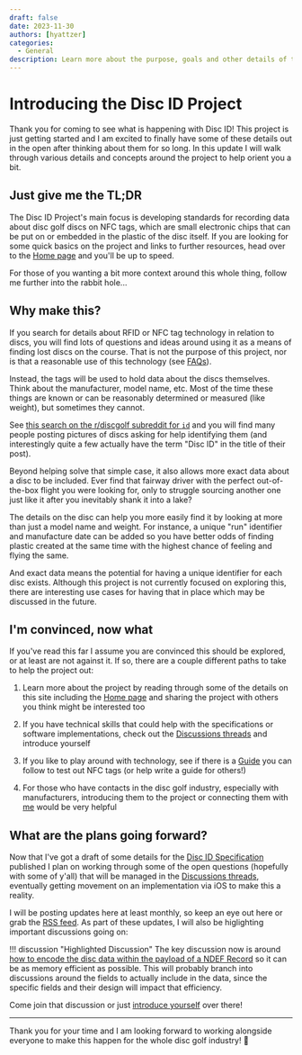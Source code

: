 ```yaml
---
draft: false
date: 2023-11-30
authors: [hyattzer]
categories:
  - General
description: Learn more about the purpose, goals and other details of the Disc ID Project 🥏
---
```


# Introducing the Disc ID Project

Thank you for coming to see what is happening with Disc ID! This project is just getting started and I am excited to finally have some of these details out in the open after thinking about them for so long. In this update I will walk through various details and concepts around the project to help orient you a bit.

## Just give me the TL;DR
The Disc ID Project's main focus is developing standards for recording data about disc golf discs on NFC tags, which are small electronic chips that can be put on or embedded in the plastic of the disc itself. If you are looking for some quick basics on the project and links to further resources, head over to the [Home page](../../index.md) and you'll be up to speed.

For those of you wanting a bit more context around this whole thing, follow me further into the rabbit hole...

<!-- more -->

## Why make this?
If you search for details about RFID or NFC tag technology in relation to discs, you will find lots of questions and ideas around using it as a means of finding lost discs on the course. That is not the purpose of this project, nor is that a reasonable use of this technology (see [FAQs](../../index.md#faqs)).

Instead, the tags will be used to hold data about the discs themselves. Think about the manufacturer, model name, etc. Most of the time these things are known or can be reasonably determined or measured (like weight), but sometimes they cannot.

See [this search on the r/discgolf subreddit for `id`](https://www.reddit.com/r/discgolf/search/?q=id&sort=new) and you will find many people posting pictures of discs asking for help identifying them (and interestingly quite a few actually have the term "Disc ID" in the title of their post).

Beyond helping solve that simple case, it also allows more exact data about a disc to be included. Ever find that fairway driver with the perfect out-of-the-box flight you were looking for, only to struggle sourcing another one just like it after you inevitably shank it into a lake?

The details on the disc can help you more easily find it by looking at more than just a model name and weight. For instance, a unique "run" identifier and manufacture date can be added so you have better odds of finding plastic created at the same time with the highest chance of feeling and flying the same.

And exact data means the potential for having a unique identifier for each disc exists. Although this project is not currently focused on exploring this, there are interesting use cases for having that in place which may be discussed in the future.

## I'm convinced, now what
If you've read this far I assume you are convinced this should be explored, or at least are not against it. If so, there are a couple different paths to take to help the project out:

1. Learn more about the project by reading through some of the details on this site including the [Home page](../../index.md) and sharing the project with others you think might be interested too

2. If you have technical skills that could help with the specifications or software implementations, check out the [ Discussions threads](https://discussions.discid.org) and introduce yourself

3. If you like to play around with technology, see if there is a [Guide](../../guides-reference.md) you can follow to test out NFC tags (or help write a guide for others!)

4. For those who have contacts in the disc golf industry, especially with manufacturers, introducing them to the project or connecting them with [me](../../about.md#project-maintainer) would be very helpful

## What are the plans going forward?
Now that I've got a draft of some details for the [Disc ID Specification](../../specifications/disc-id.md) published I plan on working through some of the open questions (hopefully with some of y'all) that will be managed in the [Discussions threads](https://github.com/orgs/Disc-ID/discussions), eventually getting movement on an implementation via iOS to make this a reality.

I will be posting updates here at least monthly, so keep an eye out here or grab the [RSS feed](/feed_rss_created.xml). As part of these updates, I will also be higlighting important discussions going on:

!!! discussion "Highlighted Discussion"
    The key discussion now is around [how to encode the disc data within the payload of a NDEF Record](https://github.com/orgs/Disc-ID/discussions/2) so it can be as memory efficient as possible. This will probably branch into discussions around the fields to actually include in the data, since the specific fields and their design will impact that efficiency. 

Come join that discussion or just [introduce yourself](https://github.com/orgs/Disc-ID/discussions/1) over there!

---

Thank you for your time and I am looking forward to working alongside everyone to make this happen for the whole disc golf industry! 🥏